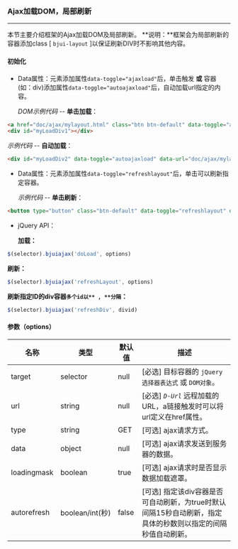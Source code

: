 ### Ajax加载DOM，局部刷新
***
本节主要介绍框架的Ajax加载DOM及局部刷新。
**说明：**框架会为局部刷新的容器添加class [ `bjui-layout` ]以保证刷新DIV时不影响其他内容。
#### 初始化
* Data属性：元素添加属性`data-toggle="ajaxload"`后，单击触发 **或** 容器(如：div)添加属性`data-toggle="autoajaxload"`后，自动加载url指定的内容。

  *DOM示例代码* -- **单击加载**：
```html
<a href="doc/ajax/mylayout.html" class="btn btn-default" data-toggle="ajaxload" data-target="#myLoadDiv1">单击加载内容</a>
<div id="myLoadDiv1"></div>
```
*示例代码* -- **自动加载**：
```html
<div id="myLoadDiv2" data-toggle="autoajaxload" data-url="doc/ajax/mylayout.html"></div>
```
* Data属性：元素添加属性`data-toggle="refreshlayout"`后，单击可以刷新指定容器。

  *示例代码* -- **单击刷新**：
```html
<button type="button" class="btn-default" data-toggle="refreshlayout" data-target="#myLoadDiv1">刷新DIV</button>
```
* jQuery API：

  **加载：**
```js
$(selector).bjuiajax('doLoad', options)
```
**刷新：**
```js
$(selector).bjuiajax('refreshLayout', options)
```
**刷新指定ID的div容器`多个id以** , **分隔`：**
```js
$(selector).bjuiajax('refreshDiv', divid)
```

#### 参数（options）

| 名称 | 类型 | 默认值 | 描述 |
| -- | -- | -- | -- |
| target | selector | null | [必选] 目标容器的 `jQuery选择器表达式` 或 `DOM对象`。 |
| url | string | null | [必选] *`D-Url`* 远程加载的URL，a链接触发时可以将url定义在href属性。 |
| type | string | GET | [可选] ajax请求方式。 |
| data | object | null | [可选] ajax请求发送到服务器的数据。 |
| loadingmask | boolean | true | [可选] ajax请求时是否显示数据加载遮罩。 |
| autorefresh | boolean/int(秒) | false | [可选] 指定该div容器是否可自动刷新，为true时默认间隔15秒自动刷新，指定具体的秒数则以指定的间隔秒值自动刷新。 |

